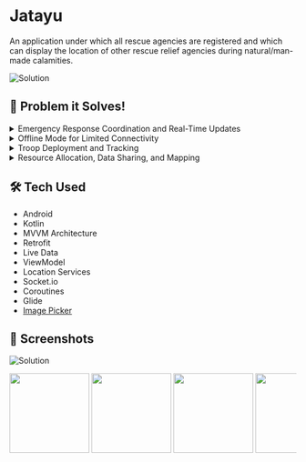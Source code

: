 # Jatayu

An application under which all rescue agencies are registered and which can display the location of other rescue relief agencies during natural/man-made calamities.

![Solution](https://github.com/vibhuti2201/Jatayu_sih/assets/30363687/358a87c5-2748-4558-8143-930a85b43305)

## 🎯 Problem it Solves!

<details>
  <summary>Emergency Response Coordination and Real-Time Updates</summary>

### Scenario
During a disaster, multiple rescue organizations are involved in the response effort, and situational information changes rapidly.

### Use Case
The application serves as a real-time coordination platform where different organizations can collaborate and share information about resources, personnel, deployment plans, and receive alerts and updates tailored to their roles and locations, ensuring a more efficient and coordinated response to the disaster.
</details>

<details>
  <summary>Offline Mode for Limited Connectivity</summary>

### Scenario
Internet connectivity may be limited in disaster-stricken areas.

### Use Case
The application provides an offline mode, enabling users to access critical information and functionality even when there is no internet connection available. Data can be synchronized automatically once connectivity is restored, ensuring uninterrupted coordination during emergencies.
</details>

<details>
  <summary>Troop Deployment and Tracking</summary>

### Scenario
Troops need to be deployed to disaster-affected areas quickly.

### Use Case
Organizations can use the application to dispatch their troops to specific locations in real time. Troop movements and progress can be tracked on a live map, allowing for better situational awareness and response management.
</details>

<details>
  <summary>Resource Allocation, Data Sharing, and Mapping</summary>

### Scenario
Organizations must allocate resources like medical supplies, equipment, and personnel to different locations during a disaster.

### Use Case
The application helps in efficient resource allocation by providing a centralized platform for data sharing and mapping, ensuring that the right resources reach the right places at the right time.
</details>


## 🛠 Tech Used
- Android
- Kotlin
- MVVM Architecture
- Retrofit
- Live Data 
- ViewModel
- Location Services
- Socket.io
- Coroutines
- Glide
- [Image Picker](https://github.com/Dhaval2404/ImagePicker)

## 📸 Screenshots

![Solution](https://github.com/vibhuti2201/Jatayu_sih/assets/30363687/841cad8f-f823-4f28-9d2b-e79403c0f2e6)

<div style="overflow-x: auto; white-space: nowrap;">
  <img src="https://github.com/vibhuti2201/Jatayu_sih/assets/30363687/725465df-a717-496b-b96a-9ed3102943c9" width="140">
<img src="https://github.com/vibhuti2201/Jatayu_sih/assets/30363687/bc461c7e-bc48-41a6-b3f9-5ff00a14614d" width="140">
<img src="https://github.com/vibhuti2201/Jatayu_sih/assets/30363687/f1cc5bbd-731f-43f1-be41-355cc224dd04" width="140">
<img src="https://github.com/vibhuti2201/Jatayu_sih/assets/30363687/78f9702d-00ea-4d72-ad9d-366a68f28fef" width="140">
<img src="https://github.com/vibhuti2201/Jatayu_sih/assets/30363687/500c7fa3-5859-4073-b6cc-aeb79b7dc3ed" width="140">
<img src="https://github.com/vibhuti2201/Jatayu_sih/assets/30363687/cbe7cf6e-04cb-4674-b25e-07562f5e4016" width="140">
<img src="https://github.com/vibhuti2201/Jatayu_sih/assets/30363687/efa0617b-2cb7-40bd-86f3-3c86ffd4cbff" width="140">
<img src="https://github.com/vibhuti2201/Jatayu_sih/assets/30363687/5f89f0f8-db2a-4bb5-8193-c721cba84c22" width="140">
<img src="https://github.com/vibhuti2201/Jatayu_sih/assets/30363687/bf83b468-710a-45c0-aa6b-d46c7a13387e" width="140">
<img src="https://github.com/vibhuti2201/Jatayu_sih/assets/30363687/c3bc77af-2daf-4109-ad01-fc3fab85792c" width="140">
<img src="https://github.com/vibhuti2201/Jatayu_sih/assets/30363687/6746517e-1333-4ff4-99f2-9efa81ace0fc" width="140">
<img src="https://github.com/vibhuti2201/Jatayu_sih/assets/30363687/fe354642-08f6-4bcd-9087-f19dc9f8898b" width="140">
<img src="https://github.com/vibhuti2201/Jatayu_sih/assets/30363687/f7fe01ab-f3bb-4c18-bb12-44056fd73a02" width="140">
<img src="https://github.com/vibhuti2201/Jatayu_sih/assets/30363687/a1a4b679-3d54-4b62-a9d9-01769cd7e129" width="140">
<img src="https://github.com/vibhuti2201/Jatayu_sih/assets/30363687/db659366-1dc2-4a23-858f-f8aa703c7a16" width="140">
</div>
